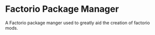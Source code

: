 # Factorio Package Manager

A Factorio package manger used to greatly aid the creation of factorio mods.
